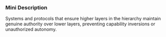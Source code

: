 ### Mini Description

Systems and protocols that ensure higher layers in the hierarchy maintain genuine authority over lower layers, preventing capability inversions or unauthorized autonomy.
